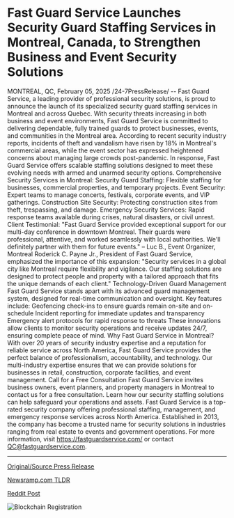 # Fast Guard Service Launches Security Guard Staffing Services in Montreal, Canada, to Strengthen Business and Event Security Solutions

MONTREAL, QC, February 05, 2025 /24-7PressRelease/ -- Fast Guard Service, a leading provider of professional security solutions, is proud to announce the launch of its specialized security guard staffing services in Montreal and across Quebec. With security threats increasing in both business and event environments, Fast Guard Service is committed to delivering dependable, fully trained guards to protect businesses, events, and communities in the Montreal area.  According to recent security industry reports, incidents of theft and vandalism have risen by 18% in Montreal's commercial areas, while the event sector has expressed heightened concerns about managing large crowds post-pandemic. In response, Fast Guard Service offers scalable staffing solutions designed to meet these evolving needs with armed and unarmed security options.  Comprehensive Security Services in Montreal:  Security Guard Staffing: Flexible staffing for businesses, commercial properties, and temporary projects.  Event Security: Expert teams to manage concerts, festivals, corporate events, and VIP gatherings.  Construction Site Security: Protecting construction sites from theft, trespassing, and damage.  Emergency Security Services: Rapid response teams available during crises, natural disasters, or civil unrest.  Client Testimonial:  "Fast Guard Service provided exceptional support for our multi-day conference in downtown Montreal. Their guards were professional, attentive, and worked seamlessly with local authorities. We'll definitely partner with them for future events." – Luc B., Event Organizer, Montreal  Roderick C. Payne Jr., President of Fast Guard Service, emphasized the importance of this expansion:  "Security services in a global city like Montreal require flexibility and vigilance. Our staffing solutions are designed to protect people and property with a tailored approach that fits the unique demands of each client."  Technology-Driven Guard Management  Fast Guard Service stands apart with its advanced guard management system, designed for real-time communication and oversight. Key features include:  Geofencing check-ins to ensure guards remain on-site and on-schedule  Incident reporting for immediate updates and transparency  Emergency alert protocols for rapid response to threats  These innovations allow clients to monitor security operations and receive updates 24/7, ensuring complete peace of mind.  Why Fast Guard Service in Montreal?  With over 20 years of security industry expertise and a reputation for reliable service across North America, Fast Guard Service provides the perfect balance of professionalism, accountability, and technology. Our multi-industry expertise ensures that we can provide solutions for businesses in retail, construction, corporate facilities, and event management.  Call for a Free Consultation  Fast Guard Service invites business owners, event planners, and property managers in Montreal to contact us for a free consultation. Learn how our security staffing solutions can help safeguard your operations and assets.  Fast Guard Service is a top-rated security company offering professional staffing, management, and emergency response services across North America. Established in 2013, the company has become a trusted name for security solutions in industries ranging from real estate to events and government operations.  For more information, visit https://fastguardservice.com/ or contact QC@fastguardservice.com. 

---

[Original/Source Press Release](https://www.24-7pressrelease.com/press-release/519416/fast-guard-service-launches-security-guard-staffing-services-in-montreal-canada-to-strengthen-business-and-event-security-solutions)
                    

[Newsramp.com TLDR](https://newsramp.com/curated-news/fast-guard-service-launches-specialized-security-guard-staffing-services-in-montreal-and-quebec/5ffd2f1cde0fc746b18e129838e58e4a) 

 



[Reddit Post](https://www.reddit.com/r/eventNews/comments/1iih5xi/fast_guard_service_launches_specialized_security/) 



![Blockchain Registration](https://cdn.newsramp.app/24-7PressRelease/qrcode/252/5/nukeZ_WT.webp)